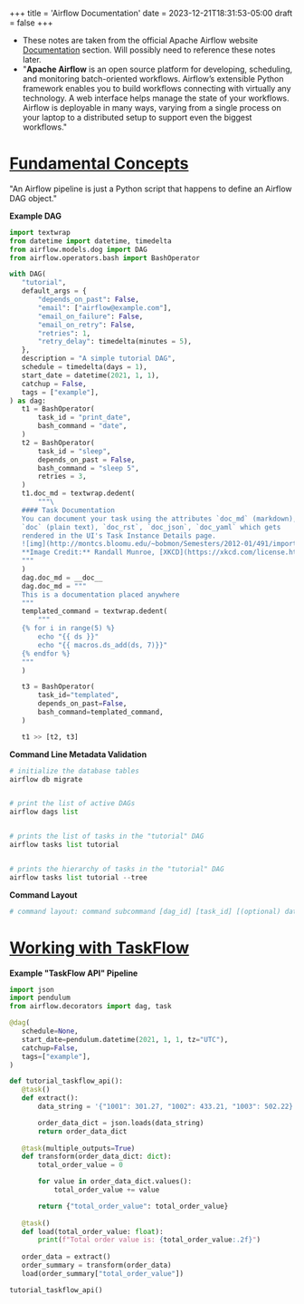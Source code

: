 +++
title = 'Airflow Documentation'
date = 2023-12-21T18:31:53-05:00
draft = false
+++

* These notes are taken from the official Apache Airflow website [Documentation](https://airflow.apache.org/docs/apache-airflow/stable/index.html) section. Will possibly need to reference these notes later.
* "**Apache Airflow** is an open source platform for developing, scheduling, and monitoring batch-oriented workflows. Airflow’s extensible Python framework enables you to build workflows connecting with virtually any technology. A web interface helps manage the state of your workflows. Airflow is deployable in many ways, varying from a single process on your laptop to a distributed setup to support even the biggest workflows."

# [Fundamental Concepts](https://airflow.apache.org/docs/apache-airflow/stable/tutorial/fundamentals.html)
"An Airflow pipeline is just a Python script that happens to define an Airflow DAG object."

**Example DAG**
```python
import textwrap
from datetime import datetime, timedelta
from airflow.models.dog import DAG
from airflow.operators.bash import BashOperator

with DAG(
   "tutorial",
   default_args = {
       "depends_on_past": False,
       "email": ["airflow@example.com"],
       "email_on_failure": False,
       "email_on_retry": False,
       "retries": 1,
       "retry_delay": timedelta(minutes = 5),
   },
   description = "A simple tutorial DAG",
   schedule = timedelta(days = 1),
   start_date = datetime(2021, 1, 1),
   catchup = False,
   tags = ["example"],
) as dag:
   t1 = BashOperator(
       task_id = "print_date",
       bash_command = "date",
   )
   t2 = BashOperator(
       task_id = "sleep",
       depends_on_past = False,
       bash_command = "sleep 5",
       retries = 3,
   )
   t1.doc_md = textwrap.dedent(
       """\
   #### Task Documentation
   You can document your task using the attributes `doc_md` (markdown),
   `doc` (plain text), `doc_rst`, `doc_json`, `doc_yaml` which gets
   rendered in the UI's Task Instance Details page.
   ![img](http://montcs.bloomu.edu/~bobmon/Semesters/2012-01/491/import%20soul.png)
   **Image Credit:** Randall Munroe, [XKCD](https://xkcd.com/license.html)
   """
   )
   dag.doc_md = __doc__
   dag.doc_md = """
   This is a documentation placed anywhere
   """
   templated_command = textwrap.dedent(
       """
   {% for i in range(5) %}
       echo "{{ ds }}"
       echo "{{ macros.ds_add(ds, 7)}}"
   {% endfor %}
   """
   )

   t3 = BashOperator(
       task_id="templated",
       depends_on_past=False,
       bash_command=templated_command,
   )

   t1 >> [t2, t3]
```

**Command Line Metadata Validation**
```python
# initialize the database tables
airflow db migrate


# print the list of active DAGs
airflow dags list


# prints the list of tasks in the "tutorial" DAG
airflow tasks list tutorial


# prints the hierarchy of tasks in the "tutorial" DAG
airflow tasks list tutorial --tree
```

**Command Layout**
```python
# command layout: command subcommand [dag_id] [task_id] [(optional) date]
```

# [Working with TaskFlow](https://airflow.apache.org/docs/apache-airflow/stable/tutorial/taskflow.html)

**Example "TaskFlow API" Pipeline**
```python
import json
import pendulum
from airflow.decorators import dag, task

@dag(
   schedule=None,
   start_date=pendulum.datetime(2021, 1, 1, tz="UTC"),
   catchup=False,
   tags=["example"],
)

def tutorial_taskflow_api():
   @task()
   def extract():
       data_string = '{"1001": 301.27, "1002": 433.21, "1003": 502.22}'

       order_data_dict = json.loads(data_string)
       return order_data_dict
  
   @task(multiple_outputs=True)
   def transform(order_data_dict: dict):
       total_order_value = 0

       for value in order_data_dict.values():
           total_order_value += value

       return {"total_order_value": total_order_value}
  
   @task()
   def load(total_order_value: float):
       print(f"Total order value is: {total_order_value:.2f}")
  
   order_data = extract()
   order_summary = transform(order_data)
   load(order_summary["total_order_value"])

tutorial_taskflow_api()
```